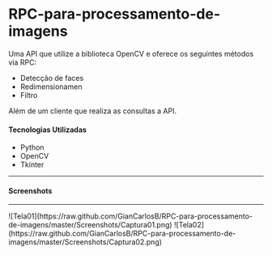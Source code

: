 RPC-para-processamento-de-imagens
=================================

Uma API que utilize a biblioteca OpenCV e oferece os seguintes métodos via RPC:
<ul>
  <li>Detecção de faces</li>
  <li>Redimensionamen</li>
  <li>Filtro</li>
</ul>
Além de um cliente que realiza as consultas a API.
<h4>Tecnologias Utilizadas</h4>
<ul>
  <li>Python</li>
  <li>OpenCV</li>
  <li>Tkinter</li>
</ul>
<hr>
<h4>Screenshots</h4>
<hr>
![Tela01](https://raw.github.com/GianCarlosB/RPC-para-processamento-de-imagens/master/Screenshots/Captura01.png)
![Tela02](https://raw.github.com/GianCarlosB/RPC-para-processamento-de-imagens/master/Screenshots/Captura02.png)
